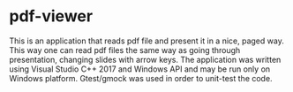 # pdf-viewer
This is an application that reads pdf file and present it in a nice, paged way. This way one can read pdf files the same way as going through presentation, changing slides with arrow keys. The application was written using Visual Studio C++ 2017 and Windows API and may be run only on Windows platform. Gtest/gmock was used in order to unit-test the code.
